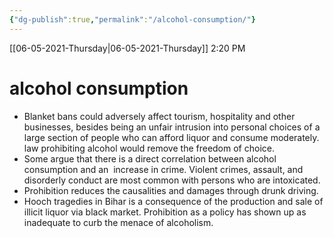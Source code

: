 ```yaml
---
{"dg-publish":true,"permalink":"/alcohol-consumption/"}
---
```


[[06-05-2021-Thursday\|06-05-2021-Thursday]]  2:20 PM

# alcohol consumption
- Blanket bans could adversely affect tourism, hospitality and other businesses, besides being an unfair intrusion into personal choices of a large section of people who can afford liquor and consume moderately. law prohibiting alcohol would remove the freedom of choice.
- Some argue that there is a direct correlation between alcohol consumption and an  increase in crime. Violent crimes, assault, and disorderly conduct are most common with persons who are intoxicated.
- Prohibition reduces the causalities and damages through drunk driving.
- Hooch tragedies in Bihar is a consequence of the production and sale of illicit liquor via black market. Prohibition as a policy has shown up as inadequate to curb the menace of alcoholism.